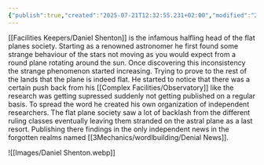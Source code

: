 ```yaml
---
{"publish":true,"created":"2025-07-21T12:32:55.231+02:00","modified":"2025-08-18T11:49:40.442+02:00","cssclasses":""}
---
```


[[Facilities Keepers/Daniel Shenton]] is the infamous halfling head of the flat planes society. Starting as a renowned astronomer he first found some strange behaviour of the stars not moving as you would expect from a round plane rotating around the sun. Once discovering this inconsistency the strange phenomenon started increasing. Trying to prove to the rest of the lands that the plane is indeed flat. He started to notice that there was a certain push back from his [[Complex Facilities/Observatory]] like the research was getting supressed suddenly not getting published on a regular basis. To spread the word he created his own organization of independent researchers. The flat plane society saw a lot of backlash from the different ruling classes eventually leaving them stranded on the astral plane as a last resort. Publishing there findings in the only independent news in the forgotten realms named [[3Mechanics/wordlbuilding/Denial News]].

![[Images/Daniel Shenton.webp]]
